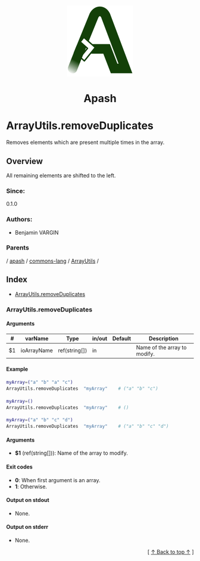 
<div align='center' id='apash-top'>
  <a href='https://github.com/hastec-fr/apash'>
    <img alt='apash-logo' src='../../../../../../assets/apash-logo.svg'/>
  </a>

  # Apash
</div>

# ArrayUtils.removeDuplicates

Removes elements which are present multiple times in the array.

## Overview

All remaining elements are shifted to the left.

### Since:
0.1.0

### Authors:
* Benjamin VARGIN

### Parents
<!-- apash.parentBegin -->
[](../../../../.md) / [apash](../../../apash.md) / [commons-lang](../../commons-lang.md) / [ArrayUtils](../ArrayUtils.md) / 
<!-- apash.parentEnd -->

## Index

* [ArrayUtils.removeDuplicates](#arrayutilsremoveduplicates)

### ArrayUtils.removeDuplicates

#### Arguments
| #      | varName        | Type          | in/out   | Default    | Description                          |
|--------|----------------|---------------|----------|------------|--------------------------------------|
| $1     | ioArrayName    | ref(string[]) | in       |            |  Name of the array to modify.        |

#### Example
```bash
myArray=("a" "b" "a" "c")
ArrayUtils.removeDuplicates  "myArray"    # ("a" "b" "c")

myArray=()
ArrayUtils.removeDuplicates  "myArray"    # ()

myArray=("a" "b" "c" "d")
ArrayUtils.removeDuplicates  "myArray"    # ("a" "b" "c" "d")
```

#### Arguments

* **$1** (ref(string[])): Name of the array to modify.

#### Exit codes

* **0**: When first argument is an array.
* **1**: Otherwise.

#### Output on stdout

* None.

#### Output on stderr

* None.


  <div align='right'>[ <a href='#apash-top'>↑ Back to top ↑</a> ]</div>

